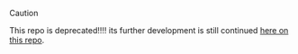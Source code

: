 > [!CAUTION]
> This repo is deprecated!!!!
> its further development is still continued [here on this repo](https://github.com/cores-basement/osBot).
